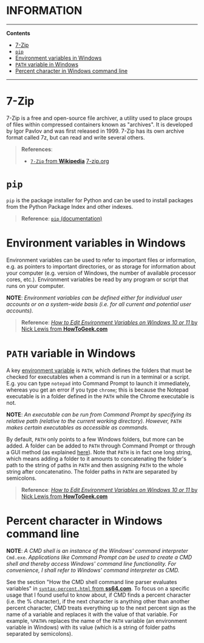 <h1>INFORMATION</h1>

---

**Contents**

- [7-Zip](#7-zip)
- [`pip`](#pip)
- [Environment variables in Windows](#environment-variables-in-windows)
- [`PATH` variable in Windows](#path-variable-in-windows)
- [Percent character in Windows command line](#percent-character-in-windows-command-line)

---

# 7-Zip
7-Zip is a free and open-source file archiver, a utility used to place groups of files within compressed containers known as "archives". It is developed by Igor Pavlov and was first released in 1999. 7-Zip has its own archive format called 7z, but can read and write several others.

> **References**:
> 
> - [`7-Zip` from **Wikipedia**](https://en.wikipedia.org/wiki/7-Zip)
> [7-zip.org](https://www.7-zip.org/)

# `pip`
`pip` is the package installer for Python and can be used to install packages from the Python Package Index and other indexes.

> **Reference**: [`pip` (documentation)](https://pypi.org/project/pip/)

# Environment variables in Windows
Environment variables can be used to refer to important files or information, e.g. as pointers to important directories, or as storage for information about your computer (e.g. version of Windows, the number of available processor cores, etc.). Environment variables be read by any program or script that runs on your computer.

**NOTE**: _Environment variables can be defined either for individual user accounts or on a system-wide basis (i.e. for all current and potential user accounts)._

> **Reference**: [_How to Edit Environment Variables on Windows 10 or 11_ by Nick Lewis from **HowToGeek.com**](https://www.howtogeek.com/787217/how-to-edit-environment-variables-on-windows-10-or-11/)

# `PATH` variable in Windows
A key [environment variable](#environment-variables-in-windows) is `PATH`, which defines the folders that must be checked for executables when a command is run in a terminal or a script. E.g. you can type `notepad` into Command Prompt to launch it immediately, whereas you get an error if you type `chrome`; this is because the Notepad executable is in a folder defined in the `PATH` while the Chrome executable is not.

**NOTE**: _An executable can be run from Command Prompt by specifying its relative path (relative to the current working directory). However,_ `PATH` _makes certain executables as accessible as commands._

By default, `PATH` only points to a few Windows folders, but more can be added. A folder can be added to `PATH` through Command Prompt or through a GUI method (as explained [here](https://www.howtogeek.com/787217/how-to-edit-environment-variables-on-windows-10-or-11/#how-to-edit-environment-variables)). Note that `PATH` is in fact one long string, which means adding a folder to it amounts to concatenating the folder's path to the string of paths in `PATH` and then assigning `PATH` to the whole string after concatenatino. The folder paths in `PATH` are separated by semicolons.

> **Reference**: [_How to Edit Environment Variables on Windows 10 or 11_ by Nick Lewis from **HowToGeek.com**](https://www.howtogeek.com/787217/how-to-edit-environment-variables-on-windows-10-or-11/)

# Percent character in Windows command line
**NOTE**: _A CMD shell is an instance of the Windows' command interpreter_ `Cmd.exe`. _Applications like Command Prompt can be used to create a CMD shell and thereby access Windows' command line functionality. For convenience, I shall refer to Windows' command interpreter as CMD._

See the section "How the CMD shell command line parser evaluates variables" in [`syntax-percent.html` from **ss64.com**](https://ss64.com/nt/syntax-percent.html). To focus on a specific usage that I found useful to know about, if CMD finds a percent character (i.e. the % character), if the next character is anything other than another percent character, CMD treats everything up to the next percent sign as the name of a variable and replaces it with the value of that variable. For example, `%PATH%` replaces the name of the `PATH` variable (an environment variable in Windows) with its value (which is a string of folder paths separated by semicolons).